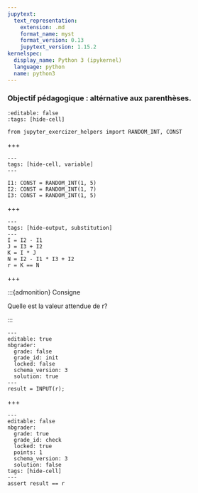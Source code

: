 ```yaml
---
jupytext:
  text_representation:
    extension: .md
    format_name: myst
    format_version: 0.13
    jupytext_version: 1.15.2
kernelspec:
  display_name: Python 3 (ipykernel)
  language: python
  name: python3
---
```


### Objectif pédagogique : altérnative aux parenthèses.

```{code-cell}
:editable: false
:tags: [hide-cell]

from jupyter_exercizer_helpers import RANDOM_INT, CONST
```

+++

```{code-cell}
---
tags: [hide-cell, variable]
---

I1: CONST = RANDOM_INT(1, 5)
I2: CONST = RANDOM_INT(1, 7)
I3: CONST = RANDOM_INT(1, 5)
```

+++

```{code-cell}
---
tags: [hide-output, substitution]
---
I = I2 - I1
J = I3 + I2
K = I * J
N = I2 - I1 * I3 + I2
r = K == N
```

+++

:::{admonition} Consigne

Quelle est la valeur attendue de r?

:::

```{code-cell}
---
editable: true
nbgrader:
  grade: false
  grade_id: init
  locked: false
  schema_version: 3
  solution: true
---
result = INPUT(r);
```

+++

```{code-cell}
---
editable: false
nbgrader:
  grade: true
  grade_id: check
  locked: true
  points: 1
  schema_version: 3
  solution: false
tags: [hide-cell]
---
assert result == r
```
